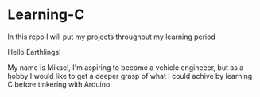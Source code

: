 # Learning-C
In this repo I will put my projects throughout my learning period

Hello Earthlings! 

My name is Mikael, I'm aspiring to become a vehicle engineeer, but as a hobby I would like to get a deeper grasp of what I could achive by learning C before tinkering with Arduino. 
